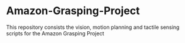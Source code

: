 # Amazon-Grasping-Project
This repository consists the vision, motion planning and tactile sensing scripts for the Amazon Grasping Project
